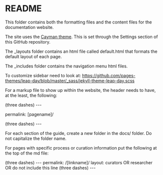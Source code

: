 # README


This folder contains both the formatting files and the content files for the documentation website.

The site uses the [Cayman theme](https://github.com/pages-themes/cayman).  This is set through the Settings section of this GitHub repository.

The \_layouts folder contains an html file called default.html that formats the default layout of each page.

The \_includes folder contains the navigation menu html files.

To customize sidebar need to look at: https://github.com/pages-themes/leap-day/blob/master/_sass/jekyll-theme-leap-day.scss

For a markup file to show up within the website, the header needs to have, at the least, the following:

  (three dashes) --- 
  
  permalink: [pagename]/
  
  (three dashes) ---  

For each section of the guide, create a new folder in the docs/ folder.  Do not capitalize the folder name.
  
For pages with specific process or curation information put the following at the top of the md file:

(three dashes) ---
permalink: /[linkname]/
layout: curators OR researcher OR do not include this line
(three dashes) ---




